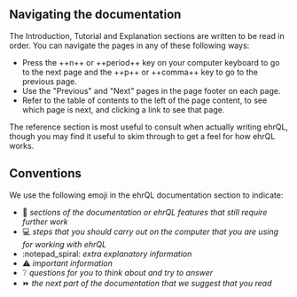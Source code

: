 ## Navigating the documentation

The Introduction, Tutorial and Explanation sections are written to be read in order.
You can navigate the pages in any of these following ways:

* Press the ++n++ or ++period++ key on your computer keyboard to go to the next page
  and the ++p++ or ++comma++ key to go to the previous page.
* Use the "Previous" and "Next" pages in the page footer on each page.
* Refer to the table of contents to the left of the page content,
  to see which page is next,
  and clicking a link to see that page.

The reference section is most useful to consult when actually writing ehrQL,
though you may find it useful to skim through to get a feel for how ehrQL works.

## Conventions

We use the following emoji in the ehrQL documentation section to indicate:

* :construction: *sections of the documentation
  or ehrQL features that still require further work*
* :computer: *steps that you should carry out on the computer
  that you are using for working with ehrQL*
* :notepad_spiral: *extra explanatory information*
* :warning: *important information*
* :grey_question: *questions for you to think about and try to answer*
* :fast_forward: *the next part of the documentation that we suggest that you read*
